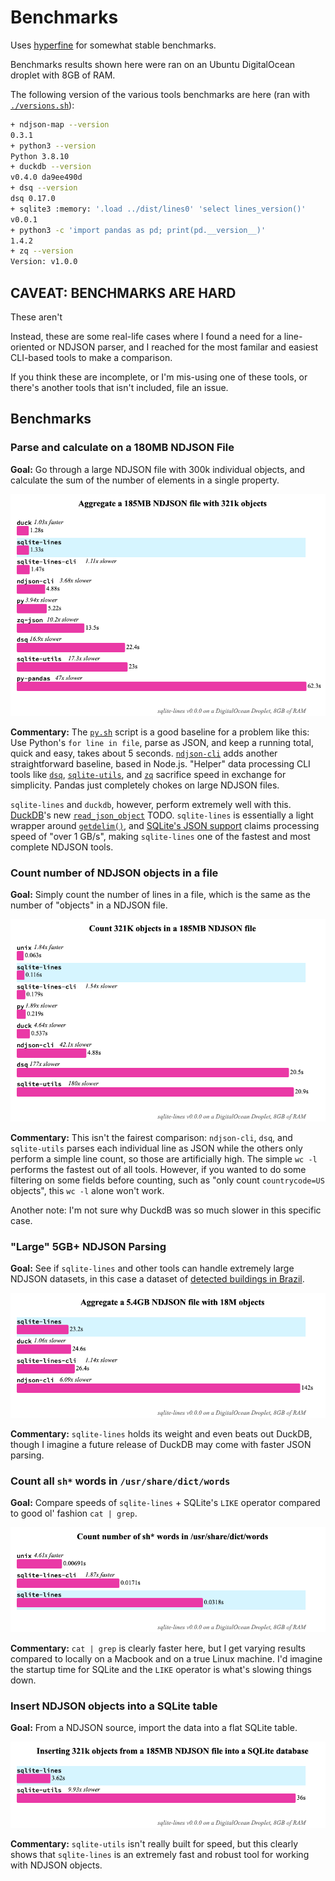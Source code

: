 # Benchmarks

Uses [hyperfine](https://github.com/sharkdp/hyperfine) for somewhat stable benchmarks.

Benchmarks results shown here were ran on an Ubuntu DigitalOcean droplet with 8GB of RAM.

The following version of the various tools benchmarks are here (ran with [`./versions.sh`](./versions.sh)):

```bash
+ ndjson-map --version
0.3.1
+ python3 --version
Python 3.8.10
+ duckdb --version
v0.4.0 da9ee490d
+ dsq --version
dsq 0.17.0
+ sqlite3 :memory: '.load ../dist/lines0' 'select lines_version()'
v0.0.1
+ python3 -c 'import pandas as pd; print(pd.__version__)'
1.4.2
+ zq --version
Version: v1.0.0
```

## CAVEAT: BENCHMARKS ARE HARD

These aren't

Instead, these are some real-life cases where I found a need for a line-oriented or NDJSON parser, and I reached for the most familar and easiest CLI-based tools to make a comparison.

If you think these are incomplete, or I'm mis-using one of these tools, or there's another tools that isn't included, file an issue.

## Benchmarks

### Parse and calculate on a 180MB NDJSON File

**Goal:** Go through a large NDJSON file with 300k individual objects, and calculate the sum of the number of elements in a single property.

![](./calc.png)

**Commentary:** The [`py.sh`](./calc/py.sh) script is a good baseline for a problem like this: Use Python's `for line in file`, parse as JSON, and keep a running total, quick and easy, takes about 5 seconds. [`ndjson-cli`](https://github.com/mbostock/ndjson-cli) adds another straightforward baseline, based in Node.js. "Helper" data processing CLI tools like [`dsq`](https://github.com/multiprocessio/dsq), [`sqlite-utils`](https://sqlite-utils.datasette.io/en/stable/), and [`zq`](https://www.brimdata.io/blog/introducing-zq/) sacrifice speed in exchange for simplicity. Pandas just completely chokes on large NDJSON files.

`sqlite-lines` and `duckdb`, however, perform extremely well with this. [DuckDB](https://duckdb.org/)'s new [`read_json_object`](https://github.com/duckdb/duckdb/pull/3435) TODO. `sqlite-lines` is essentially a light wrapper around [`getdelim()`](https://pubs.opengroup.org/onlinepubs/9699919799/functions/getdelim.html), and [SQLite's JSON support](https://www.sqlite.org/json1.html) claims processing speed of "over 1 GB/s", making `sqlite-lines` one of the fastest and most complete NDJSON tools.

### Count number of NDJSON objects in a file

**Goal:** Simply count the number of lines in a file, which is the same as the number of "objects" in a NDJSON file.

![](./count-ndjson.png)

**Commentary:** This isn't the fairest comparison: `ndjson-cli`, `dsq`, and `sqlite-utils` parses each individual line as JSON while the others only perform a simple line count, so those are artificially high. The simple `wc -l` performs the fastest out of all tools. However, if you wanted to do some filtering on some fields before counting, such as "only count `countrycode=US` objects", this `wc -l` alone won't work.

Another note: I'm not sure why DuckdB was so much slower in this specific case.

### "Large" 5GB+ NDJSON Parsing

**Goal:** See if `sqlite-lines` and other tools can handle extremely large NDJSON datasets, in this case a dataset of [detected buildings in Brazil](https://github.com/microsoft/SouthAmericaBuildingFootprints).

![](./big-calc.png)

**Commentary:** `sqlite-lines` holds its weight and even beats out DuckDB, though I imagine a future release of DuckDB may come with faster JSON parsing.

### Count all `sh*` words in `/usr/share/dict/words`

**Goal:** Compare speeds of `sqlite-lines` + SQLite's `LIKE` operator compared to good ol' fashion `cat | grep`.

![](./plain-filter.png)

**Commentary:** `cat | grep` is clearly faster here, but I get varying results compared to locally on a Macbook and on a true Linux machine. I'd imagine the startup time for SQLite and the `LIKE` operator is what's slowing things down.

### Insert NDJSON objects into a SQLite table

**Goal:** From a NDJSON source, import the data into a flat SQLite table.

![](./draw-insert.png)

**Commentary:** `sqlite-utils` isn't really built for speed, but this clearly shows that `sqlite-lines` is an extremely fast and robust tool for working with NDJSON objects.
